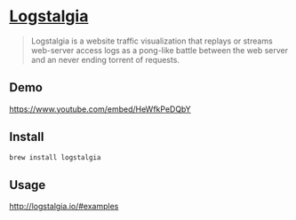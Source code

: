 # [Logstalgia](http://logstalgia.io/)
> Logstalgia is a website traffic visualization that replays or streams web-server access logs as a pong-like battle between the web server and an never ending torrent of requests.

## Demo
https://www.youtube.com/embed/HeWfkPeDQbY

## Install

```sh
brew install logstalgia
```

## Usage
http://logstalgia.io/#examples
